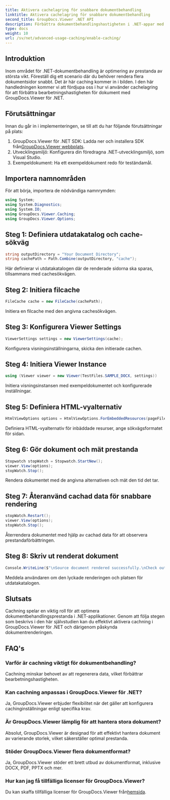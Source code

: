 ```yaml
---
title: Aktivera cachelagring för snabbare dokumentbehandling
linktitle: Aktivera cachelagring för snabbare dokumentbehandling
second_title: GroupDocs.Viewer .NET API
description: Förbättra dokumentbehandlingshastigheten i .NET-appar med GroupDocs.Viewer genom att utnyttja cachelagring. Optimera prestanda utan ansträngning.
type: docs
weight: 10
url: /sv/net/advanced-usage-caching/enable-caching/
---
```

## Introduktion
Inom området för .NET-dokumentbehandling är optimering av prestanda av största vikt. Föreställ dig ett scenario där du behöver rendera flera dokumentsidor snabbt. Det är här caching kommer in i bilden. I den här handledningen kommer vi att fördjupa oss i hur vi använder cachelagring för att förbättra bearbetningshastigheten för dokument med GroupDocs.Viewer för .NET.
## Förutsättningar
Innan du går in i implementeringen, se till att du har följande förutsättningar på plats:
1.  GroupDocs.Viewer för .NET SDK: Ladda ner och installera SDK från[GroupDocs.Viewer webbplats](https://releases.groupdocs.com/viewer/net/).
2. Utvecklingsmiljö: Konfigurera din föredragna .NET-utvecklingsmiljö, som Visual Studio.
3. Exempeldokument: Ha ett exempeldokument redo för teständamål.

## Importera namnområden
För att börja, importera de nödvändiga namnrymden:
```csharp
using System;
using System.Diagnostics;
using System.IO;
using GroupDocs.Viewer.Caching;
using GroupDocs.Viewer.Options;
```

## Steg 1: Definiera utdatakatalog och cache-sökväg
```csharp
string outputDirectory = "Your Document Directory";
string cachePath = Path.Combine(outputDirectory, "cache");
```
Här definierar vi utdatakatalogen där de renderade sidorna ska sparas, tillsammans med cachesökvägen.
## Steg 2: Initiera filcache
```csharp
FileCache cache = new FileCache(cachePath);
```
Initiera en filcache med den angivna cachesökvägen.
## Steg 3: Konfigurera Viewer Settings
```csharp
ViewerSettings settings = new ViewerSettings(cache);
```
Konfigurera visningsinställningarna, skicka den initierade cachen.
## Steg 4: Initiera Viewer Instance
```csharp
using (Viewer viewer = new Viewer(TestFiles.SAMPLE_DOCX, settings))
```
Initiera visningsinstansen med exempeldokumentet och konfigurerade inställningar.
## Steg 5: Definiera HTML-vyalternativ
```csharp
HtmlViewOptions options = HtmlViewOptions.ForEmbeddedResources(pageFilePathFormat);
```
Definiera HTML-vyalternativ för inbäddade resurser, ange sökvägsformatet för sidan.
## Steg 6: Gör dokument och mät prestanda
```csharp
Stopwatch stopWatch = Stopwatch.StartNew();
viewer.View(options);
stopWatch.Stop();
```
Rendera dokumentet med de angivna alternativen och mät den tid det tar.
## Steg 7: Återanvänd cachad data för snabbare rendering
```csharp
stopWatch.Restart();
viewer.View(options);
stopWatch.Stop();
```
Återrendera dokumentet med hjälp av cachad data för att observera prestandaförbättringen.
## Steg 8: Skriv ut renderat dokument
```csharp
Console.WriteLine($"\nSource document rendered successfully.\nCheck output in {outputDirectory}.");
```
Meddela användaren om den lyckade renderingen och platsen för utdatakatalogen.

## Slutsats
Cachning spelar en viktig roll för att optimera dokumentbehandlingsprestanda i .NET-applikationer. Genom att följa stegen som beskrivs i den här självstudien kan du effektivt aktivera cachning i GroupDocs.Viewer för .NET och därigenom påskynda dokumentrenderingen.
## FAQ's
### Varför är cachning viktigt för dokumentbehandling?
Cachning minskar behovet av att regenerera data, vilket förbättrar bearbetningshastigheten.
### Kan cachning anpassas i GroupDocs.Viewer för .NET?
Ja, GroupDocs.Viewer erbjuder flexibilitet när det gäller att konfigurera cachinginställningar enligt specifika krav.
### Är GroupDocs.Viewer lämplig för att hantera stora dokument?
Absolut, GroupDocs.Viewer är designad för att effektivt hantera dokument av varierande storlek, vilket säkerställer optimal prestanda.
### Stöder GroupDocs.Viewer flera dokumentformat?
Ja, GroupDocs.Viewer stöder ett brett utbud av dokumentformat, inklusive DOCX, PDF, PPTX och mer.
### Hur kan jag få tillfälliga licenser för GroupDocs.Viewer?
 Du kan skaffa tillfälliga licenser för GroupDocs.Viewer från[hemsida](https://purchase.groupdocs.com/temporary-license/).